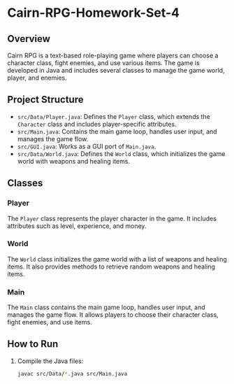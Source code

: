 # Cairn-RPG-Homework-Set-4

## Overview

Cairn RPG is a text-based role-playing game where players can choose a character class, fight enemies, and use various items. The game is developed in Java and includes several classes to manage the game world, player, and enemies.

## Project Structure

- `src/Data/Player.java`: Defines the `Player` class, which extends the `Character` class and includes player-specific attributes.
- `src/Main.java`: Contains the main game loop, handles user input, and manages the game flow.
- `src/GUI.java`: Works as a GUI port of `Main.java`.
- `src/Data/World.java`: Defines the `World` class, which initializes the game world with weapons and healing items.

## Classes

### Player

The `Player` class represents the player character in the game. It includes attributes such as level, experience, and money.

### World

The `World` class initializes the game world with a list of weapons and healing items. It also provides methods to retrieve random weapons and healing items.

### Main

The `Main` class contains the main game loop, handles user input, and manages the game flow. It allows players to choose their character class, fight enemies, and use items.

## How to Run

1. Compile the Java files:
   ```sh
   javac src/Data/*.java src/Main.java
   ```
